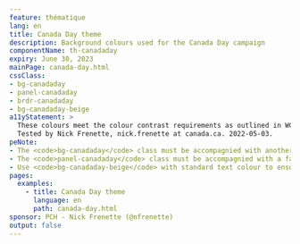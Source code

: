 ```yaml
---
feature: thématique
lang: en
title: Canada Day theme
description: Background colours used for the Canada Day campaign
componentName: th-canadaday
expiry: June 30, 2023
mainPage: canada-day.html
cssClass:
- bg-canadaday
- panel-canadaday
- brdr-canadaday
- bg-canadaday-beige
a11yStatement: >
  These colours meet the colour contrast requirements as outlined in WCAG 2.1 AA Success Criterion 1.4.3: Contrast (Minimum).
  Tested by Nick Frenette, nick.frenette at canada.ca. 2022-05-03.
peNote:
- The <code>bg-canadaday</code> class must be accompagnied with another dark contrast background colour such as <code>bg-dark</code>
- The <code>panel-canadaday</code> class must be accompagnied with a fall back color such as <code>panel-default</code>
- Use <code>bg-canadaday-beige</code> with standard text colour to ensure sufficient contrast between text and background
pages:
  examples:
    - title: Canada Day theme
      language: en
      path: canada-day.html
sponsor: PCH - Nick Frenette (@nfrenette)
output: false
---
```

